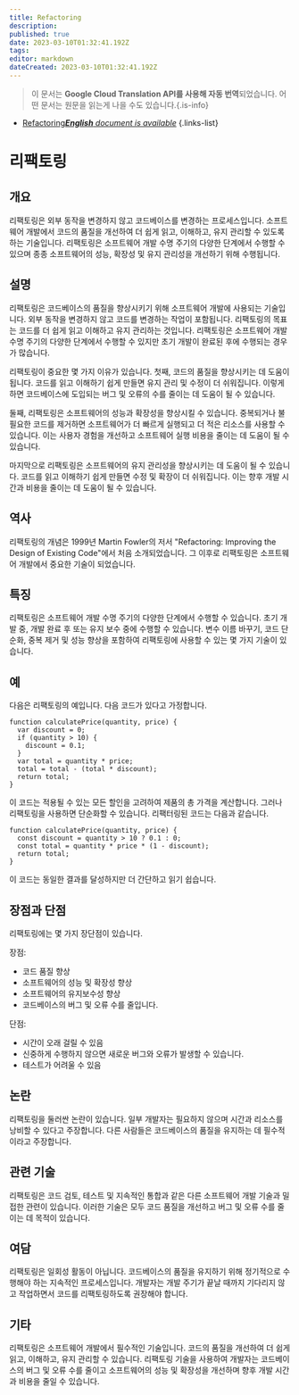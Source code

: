 ```yaml
---
title: Refactoring
description: 
published: true
date: 2023-03-10T01:32:41.192Z
tags: 
editor: markdown
dateCreated: 2023-03-10T01:32:41.192Z
---
```


> 이 문서는 **Google Cloud Translation API를 사용해 자동 번역**되었습니다.
어떤 문서는 원문을 읽는게 나을 수도 있습니다.{.is-info}



- [Refactoring***English** document is available*](/en/Knowledge-base/Dictionary/refactoring)
{.links-list}



# 리팩토링

## 개요
리팩토링은 외부 동작을 변경하지 않고 코드베이스를 변경하는 프로세스입니다. 소프트웨어 개발에서 코드의 품질을 개선하여 더 쉽게 읽고, 이해하고, 유지 관리할 수 있도록 하는 기술입니다. 리팩토링은 소프트웨어 개발 수명 주기의 다양한 단계에서 수행할 수 있으며 종종 소프트웨어의 성능, 확장성 및 유지 관리성을 개선하기 위해 수행됩니다.

## 설명
리팩토링은 코드베이스의 품질을 향상시키기 위해 소프트웨어 개발에 사용되는 기술입니다. 외부 동작을 변경하지 않고 코드를 변경하는 작업이 포함됩니다. 리팩토링의 목표는 코드를 더 쉽게 읽고 이해하고 유지 관리하는 것입니다. 리팩토링은 소프트웨어 개발 수명 주기의 다양한 단계에서 수행할 수 있지만 초기 개발이 완료된 후에 수행되는 경우가 많습니다.

리팩토링이 중요한 몇 가지 이유가 있습니다. 첫째, 코드의 품질을 향상시키는 데 도움이 됩니다. 코드를 읽고 이해하기 쉽게 만들면 유지 관리 및 수정이 더 쉬워집니다. 이렇게 하면 코드베이스에 도입되는 버그 및 오류의 수를 줄이는 데 도움이 될 수 있습니다.

둘째, 리팩토링은 소프트웨어의 성능과 확장성을 향상시킬 수 있습니다. 중복되거나 불필요한 코드를 제거하면 소프트웨어가 더 빠르게 실행되고 더 적은 리소스를 사용할 수 있습니다. 이는 사용자 경험을 개선하고 소프트웨어 실행 비용을 줄이는 데 도움이 될 수 있습니다.

마지막으로 리팩토링은 소프트웨어의 유지 관리성을 향상시키는 데 도움이 될 수 있습니다. 코드를 읽고 이해하기 쉽게 만들면 수정 및 확장이 더 쉬워집니다. 이는 향후 개발 시간과 비용을 줄이는 데 도움이 될 수 있습니다.

## 역사
리팩토링의 개념은 1999년 Martin Fowler의 저서 "Refactoring: Improving the Design of Existing Code"에서 처음 소개되었습니다. 그 이후로 리팩토링은 소프트웨어 개발에서 중요한 기술이 되었습니다.

## 특징
리팩토링은 소프트웨어 개발 수명 주기의 다양한 단계에서 수행할 수 있습니다. 초기 개발 중, 개발 완료 후 또는 유지 보수 중에 수행할 수 있습니다. 변수 이름 바꾸기, 코드 단순화, 중복 제거 및 성능 향상을 포함하여 리팩토링에 사용할 수 있는 몇 가지 기술이 있습니다.

## 예
다음은 리팩토링의 예입니다. 다음 코드가 있다고 가정합니다.

```
function calculatePrice(quantity, price) {
  var discount = 0;
  if (quantity > 10) {
    discount = 0.1;
  }
  var total = quantity * price;
  total = total - (total * discount);
  return total;
}
```

이 코드는 적용될 수 있는 모든 할인을 고려하여 제품의 총 가격을 계산합니다. 그러나 리팩토링을 사용하면 단순화할 수 있습니다. 리팩터링된 코드는 다음과 같습니다.

```
function calculatePrice(quantity, price) {
  const discount = quantity > 10 ? 0.1 : 0;
  const total = quantity * price * (1 - discount);
  return total;
}
```

이 코드는 동일한 결과를 달성하지만 더 간단하고 읽기 쉽습니다.

## 장점과 단점
리팩토링에는 몇 가지 장단점이 있습니다.

장점:
- 코드 품질 향상
- 소프트웨어의 성능 및 확장성 향상
- 소프트웨어의 유지보수성 향상
- 코드베이스의 버그 및 오류 수를 줄입니다.

단점:
- 시간이 오래 걸릴 수 있음
- 신중하게 수행하지 않으면 새로운 버그와 오류가 발생할 수 있습니다.
- 테스트가 어려울 수 있음

## 논란
리팩토링을 둘러싼 논란이 있습니다. 일부 개발자는 필요하지 않으며 시간과 리소스를 낭비할 수 있다고 주장합니다. 다른 사람들은 코드베이스의 품질을 유지하는 데 필수적이라고 주장합니다.

## 관련 기술
리팩토링은 코드 검토, 테스트 및 지속적인 통합과 같은 다른 소프트웨어 개발 기술과 밀접한 관련이 있습니다. 이러한 기술은 모두 코드 품질을 개선하고 버그 및 오류 수를 줄이는 데 목적이 있습니다.

## 여담
리팩토링은 일회성 활동이 아닙니다. 코드베이스의 품질을 유지하기 위해 정기적으로 수행해야 하는 지속적인 프로세스입니다. 개발자는 개발 주기가 끝날 때까지 기다리지 않고 작업하면서 코드를 리팩토링하도록 권장해야 합니다.

## 기타
리팩토링은 소프트웨어 개발에서 필수적인 기술입니다. 코드의 품질을 개선하여 더 쉽게 읽고, 이해하고, 유지 관리할 수 있습니다. 리팩토링 기술을 사용하여 개발자는 코드베이스의 버그 및 오류 수를 줄이고 소프트웨어의 성능 및 확장성을 개선하며 향후 개발 시간과 비용을 줄일 수 있습니다.